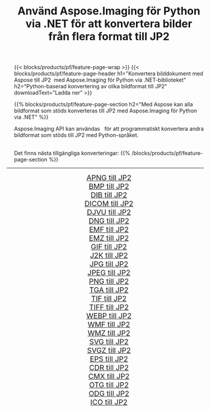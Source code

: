 ﻿---
title: Använd Aspose.Imaging för Python via .NET för att konvertera bilder från flera format till JP2 
weight: 3920
url: /sv/python-net/conversion/to/jp2/ 
lang: sv
langdirlevel: 2
locales: zh-hans,ja,it,ru,de,es,fr,nl,id,lt,pl,pt,vi,tr,ko,zh-hant,ar,hi,th,sv,cs,uk,he
description: Du kan använda Aspose.Imaging för Python via .NET-biblioteket för att konvertera från en mängd olika format till JP2
---

{{< blocks/products/pf/feature-page-wrap >}}
{{< blocks/products/pf/feature-page-header h1="Konvertera bilddokument med Aspose till JP2  med Aspose.Imaging för Python via .NET-biblioteket" h2="Python-baserad konvertering av olika bildformat till JP2" downloadText="Ladda ner" >}}


{{% blocks/products/pf/feature-page-section  h2="Med Aspose kan alla bildformat som stöds konverteras till JP2 med Aspose.Imaging för Python via .NET" %}}
<p align=justify>Aspose.Imaging API kan användas   för att programmatiskt konvertera andra bildformat som stöds till JP2 med Python-språket.</p>
<br/>
Det finns nästa tillgängliga konverteringar:
{{% /blocks/products/pf/feature-page-section %}}
<div class="container-fluid productfamilypage bg-gray">
    <div class="convertypes bg-gray agp-content section">
        <div class="container">
		<hr style="margin-left:-20px;"/>
		<div class="row other-converters" style="gap: 10px;font-size: 19px;text-align:center;">
		    <div class='col-md-2 other-converter remove-lp remove-rp'><a href="/imaging/sv/python-net/conversion/apng-to-jp2/" style="padding:15px;">APNG till JP2</a></div>
<div class='col-md-2 other-converter remove-lp remove-rp'><a href="/imaging/sv/python-net/conversion/bmp-to-jp2/" style="padding:15px;">BMP till JP2</a></div>
<div class='col-md-2 other-converter remove-lp remove-rp'><a href="/imaging/sv/python-net/conversion/dib-to-jp2/" style="padding:15px;">DIB till JP2</a></div>
<div class='col-md-2 other-converter remove-lp remove-rp'><a href="/imaging/sv/python-net/conversion/dicom-to-jp2/" style="padding:15px;">DICOM till JP2</a></div>
<div class='col-md-2 other-converter remove-lp remove-rp'><a href="/imaging/sv/python-net/conversion/djvu-to-jp2/" style="padding:15px;">DJVU till JP2</a></div>
<div class='col-md-2 other-converter remove-lp remove-rp'><a href="/imaging/sv/python-net/conversion/dng-to-jp2/" style="padding:15px;">DNG till JP2</a></div>
<div class='col-md-2 other-converter remove-lp remove-rp'><a href="/imaging/sv/python-net/conversion/emf-to-jp2/" style="padding:15px;">EMF till JP2</a></div>
<div class='col-md-2 other-converter remove-lp remove-rp'><a href="/imaging/sv/python-net/conversion/emz-to-jp2/" style="padding:15px;">EMZ till JP2</a></div>
<div class='col-md-2 other-converter remove-lp remove-rp'><a href="/imaging/sv/python-net/conversion/gif-to-jp2/" style="padding:15px;">GIF till JP2</a></div>
<div class='col-md-2 other-converter remove-lp remove-rp'><a href="/imaging/sv/python-net/conversion/j2k-to-jp2/" style="padding:15px;">J2K till JP2</a></div>
<div class='col-md-2 other-converter remove-lp remove-rp'><a href="/imaging/sv/python-net/conversion/jpg-to-jp2/" style="padding:15px;">JPG till JP2</a></div>
<div class='col-md-2 other-converter remove-lp remove-rp'><a href="/imaging/sv/python-net/conversion/jpeg-to-jp2/" style="padding:15px;">JPEG till JP2</a></div>
<div class='col-md-2 other-converter remove-lp remove-rp'><a href="/imaging/sv/python-net/conversion/png-to-jp2/" style="padding:15px;">PNG till JP2</a></div>
<div class='col-md-2 other-converter remove-lp remove-rp'><a href="/imaging/sv/python-net/conversion/tga-to-jp2/" style="padding:15px;">TGA till JP2</a></div>
<div class='col-md-2 other-converter remove-lp remove-rp'><a href="/imaging/sv/python-net/conversion/tif-to-jp2/" style="padding:15px;">TIF till JP2</a></div>
<div class='col-md-2 other-converter remove-lp remove-rp'><a href="/imaging/sv/python-net/conversion/tiff-to-jp2/" style="padding:15px;">TIFF till JP2</a></div>
<div class='col-md-2 other-converter remove-lp remove-rp'><a href="/imaging/sv/python-net/conversion/webp-to-jp2/" style="padding:15px;">WEBP till JP2</a></div>
<div class='col-md-2 other-converter remove-lp remove-rp'><a href="/imaging/sv/python-net/conversion/wmf-to-jp2/" style="padding:15px;">WMF till JP2</a></div>
<div class='col-md-2 other-converter remove-lp remove-rp'><a href="/imaging/sv/python-net/conversion/wmz-to-jp2/" style="padding:15px;">WMZ till JP2</a></div>
<div class='col-md-2 other-converter remove-lp remove-rp'><a href="/imaging/sv/python-net/conversion/svg-to-jp2/" style="padding:15px;">SVG till JP2</a></div>
<div class='col-md-2 other-converter remove-lp remove-rp'><a href="/imaging/sv/python-net/conversion/svgz-to-jp2/" style="padding:15px;">SVGZ till JP2</a></div>
<div class='col-md-2 other-converter remove-lp remove-rp'><a href="/imaging/sv/python-net/conversion/eps-to-jp2/" style="padding:15px;">EPS till JP2</a></div>
<div class='col-md-2 other-converter remove-lp remove-rp'><a href="/imaging/sv/python-net/conversion/cdr-to-jp2/" style="padding:15px;">CDR till JP2</a></div>
<div class='col-md-2 other-converter remove-lp remove-rp'><a href="/imaging/sv/python-net/conversion/cmx-to-jp2/" style="padding:15px;">CMX till JP2</a></div>
<div class='col-md-2 other-converter remove-lp remove-rp'><a href="/imaging/sv/python-net/conversion/otg-to-jp2/" style="padding:15px;">OTG till JP2</a></div>
<div class='col-md-2 other-converter remove-lp remove-rp'><a href="/imaging/sv/python-net/conversion/odg-to-jp2/" style="padding:15px;">ODG till JP2</a></div>
<div class='col-md-2 other-converter remove-lp remove-rp'><a href="/imaging/sv/python-net/conversion/ico-to-jp2/" style="padding:15px;">ICO till JP2</a></div>
                </div>
        </div>
    </div>
</div>
<br/>

